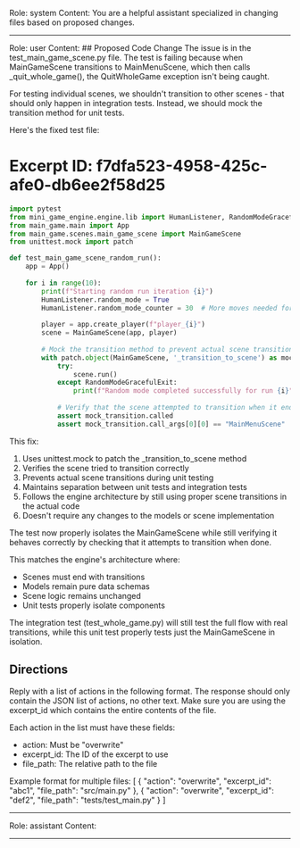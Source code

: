 Role: system
Content: You are a helpful assistant specialized in changing files based on proposed changes.
__________________
Role: user
Content: ## Proposed Code Change
The issue is in the test_main_game_scene.py file. The test is failing because when MainGameScene transitions to MainMenuScene, which then calls _quit_whole_game(), the QuitWholeGame exception isn't being caught.

For testing individual scenes, we shouldn't transition to other scenes - that should only happen in integration tests. Instead, we should mock the transition method for unit tests.

Here's the fixed test file:

# Excerpt ID: f7dfa523-4958-425c-afe0-db6ee2f58d25
```python main_game/tests/test_main_game_scene.py
import pytest
from mini_game_engine.engine.lib import HumanListener, RandomModeGracefulExit
from main_game.main import App
from main_game.scenes.main_game_scene import MainGameScene
from unittest.mock import patch

def test_main_game_scene_random_run():
    app = App()
    
    for i in range(10):
        print(f"Starting random run iteration {i}")
        HumanListener.random_mode = True
        HumanListener.random_mode_counter = 30  # More moves needed for battle scene
        
        player = app.create_player(f"player_{i}")
        scene = MainGameScene(app, player)
        
        # Mock the transition method to prevent actual scene transitions during unit test
        with patch.object(MainGameScene, '_transition_to_scene') as mock_transition:
            try:
                scene.run()
            except RandomModeGracefulExit:
                print(f"Random mode completed successfully for run {i}")
            
            # Verify that the scene attempted to transition when it ended
            assert mock_transition.called
            assert mock_transition.call_args[0][0] == "MainMenuScene"
```

This fix:
1. Uses unittest.mock to patch the _transition_to_scene method
2. Verifies the scene tried to transition correctly
3. Prevents actual scene transitions during unit testing
4. Maintains separation between unit tests and integration tests
5. Follows the engine architecture by still using proper scene transitions in the actual code
6. Doesn't require any changes to the models or scene implementation

The test now properly isolates the MainGameScene while still verifying it behaves correctly by checking that it attempts to transition when done.

This matches the engine's architecture where:
- Scenes must end with transitions
- Models remain pure data schemas
- Scene logic remains unchanged
- Unit tests properly isolate components

The integration test (test_whole_game.py) will still test the full flow with real transitions, while this unit test properly tests just the MainGameScene in isolation.

## Directions
Reply with a list of actions in the following format. The response should only contain the JSON list of actions, no other text.
Make sure you are using the excerpt_id which contains the entire contents of the file.

Each action in the list must have these fields:
- action: Must be "overwrite"
- excerpt_id: The ID of the excerpt to use
- file_path: The relative path to the file

Example format for multiple files:
[
    {
        "action": "overwrite",
        "excerpt_id": "abc1",
        "file_path": "src/main.py"
    },
    {
        "action": "overwrite",
        "excerpt_id": "def2",
        "file_path": "tests/test_main.py"
    }
]
__________________
Role: assistant
Content: 
__________________
